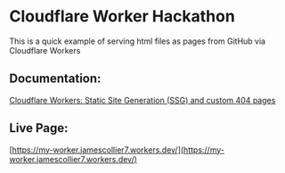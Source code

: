 # Cloudflare Worker Hackathon

This is a quick example of serving html files as pages from GitHub via Cloudflare Workers

## Documentation:
[Cloudflare Workers: Static Site Generation (SSG) and custom 404 pages](https://developers.cloudflare.com/workers/static-assets/routing/static-site-generation/)

## Live Page:
[https://my-worker.jamescollier7.workers.dev/](https://my-worker.jamescollier7.workers.dev/)
